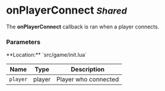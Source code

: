 onPlayerConnect <small class="pull-right">*Shared*</small>
===============

The **onPlayerConnect** callback is ran when a player connects.
<br>
<div class="panel panel-info">
  <div class="panel-heading">
    <h3 class="panel-title">Parameters</h3>
  </div>
  <div class="panel-body">
    <p>
      **Location:** `src/game/init.lua`
    </p>
  </div>

  | Name      | Type   | Description          |
  | --------- | ------ | -------------------- |
  | `player`  | player | Player who connected |
</div>
